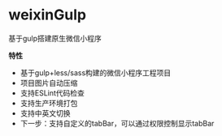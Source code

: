 # weixinGulp

基于gulp搭建原生微信小程序

**特性**


- 基于gulp+less/sass构建的微信小程序工程项目
- 项目图片自动压缩
- 支持ESLint代码检查
- 支持生产环境打包
- 支持中英文切换
- 下一步：支持自定义的tabBar，可以通过权限控制显示tabBar

